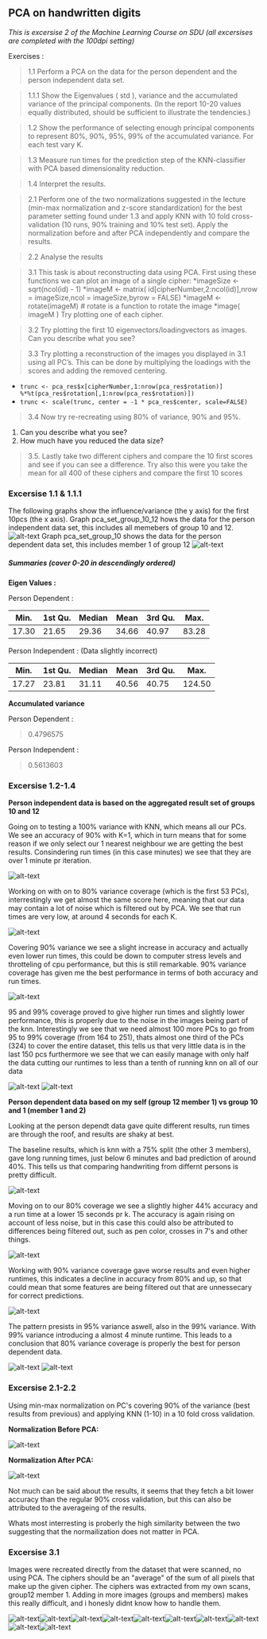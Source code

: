 ## PCA on handwritten digits
_This is excersise 2 of the Machine Learning Course on SDU (all excersises are completed with the 100dpi setting)_

Exercises :
> 1.1 Perform a PCA on the data for the person dependent and the person independent data set. 

> 1.1.1 Show the Eigenvalues ( std ), variance and the accumulated variance of the principal components. (In the report 10-20 values equally distributed, should be sufficient to illustrate the tendencies.) 

> 1.2 Show the performance of selecting enough principal components to represent 80%, 90%, 95%, 99% of the accumulated variance. For each test vary K.

> 1.3 Measure run times for the prediction step of the KNN-classifier with PCA based dimensionality reduction.

> 1.4 Interpret the results.

> 2.1 Perform one of the two normalizations suggested in the lecture (min-max normalization and z-score standardization) for the best parameter setting found under 1.3 and apply KNN with 10 fold cross-validation (10 runs, 90% training and 10% test set). Apply the normalization before and after PCA independently and compare the results.

> 2.2 Analyse the results

> 3.1 This task is about reconstructing data using PCA. First using these functions we can plot an image of a single cipher:
*imageSize <- sqrt(ncol(id) - 1)
*imageM <- matrix( id[cipherNumber,2:ncol(id)],nrow = imageSize,ncol = imageSize,byrow = FALSE)
*imageM <- rotate(imageM) # rotate is a function to rotate the image
*image( imageM )
Try plotting one of each cipher.

> 3.2 Try plotting the first 10 eigenvectors/loadingvectors as images. Can you describe what you see?

> 3.3 Try plotting a reconstruction of the images you displayed in 3.1 using all PC’s. This can be done by multiplying the loadings with the scores and adding the removed centering.
* ```trunc <- pca_res$x[cipherNumber,1:nrow(pca_res$rotation)] %*%t(pca_res$rotation[,1:nrow(pca_res$rotation)])```
* ```trunc <- scale(trunc, center = -1 * pca_res$center, scale=FALSE)```

>3.4 Now try re-recreating using 80% of variance, 90% and 95%.
  1. Can you describe what you see?
  2. How much have you reduced the data size?
  
>3.5. Lastly take two different ciphers and compare the 10 first scores and see if you can see a difference. Try also this were you take the mean for all 400 of these ciphers and compare the first 10 scores

### Excersise 1.1 & 1.1.1
The following graphs show the influence/variance (the y axis) for the first 10pcs (the x axis).
Graph pca_set_group_10_12 hows the data for the person independent data set, this includes all memebers of group 10 and 12.
![alt-text](https://github.com/LennartOlsen/pca-digits/blob/master/images/pca_set_pid.png "graph")
Graph pca_set_group_10 shows the data for the person dependent data set, this includes member 1 of group 12
![alt-text](https://github.com/LennartOlsen/pca-digits/blob/master/images/pca_set_pd.png "graph")

##### Summaries (cover 0-20 in descendingly ordered)
**Eigen Values :**

Person Dependent :

|Min.     |1st Qu.  |Median   |Mean     |3rd Qu.  |Max.     |
|---------|---------|---------|---------|---------|---------|
|17.30    |21.65    |29.36    |34.66    |40.97    |83.28    |

Person Independent : (Data slightly incorrect)

|Min.     |1st Qu.  |Median   |Mean     |3rd Qu.  |Max.     |
|---------|---------|---------|---------|---------|---------|
|17.27    |23.81    |31.11    |40.56    |40.75    |124.50   | 

**Accumulated variance**

Person Dependent :
> 0.4796575

Person Independent :
> 0.5613603

### Excersise 1.2-1.4
**Person independent data is based on the aggregated result set of groups 10 and 12**

Going on to testing a 100% variance with KNN, which means all our PCs. 
We see an accuracy of 90% with K=1, which in turn means that for some reason if we only select our 1 nearest neighbour we are getting the best results.
Consindering run times (in this case minutes) we see that they are over 1 minute pr iteration.

![alt-text](https://github.com/LennartOlsen/pca-digits/blob/master/images/knn-100-pid.png "graph")

Working on with on to 80% variance coverage (which is the first 53 PCs), interrestingly we get almost the same score here, meaning that our data may contain a lot of noise which is filtered out by PCA.
We see that run times are very low, at around 4 seconds for each K.

![alt-text](https://github.com/LennartOlsen/pca-digits/blob/master/images/knn-80-pid.png "graph")

Covering 90% variance we see a slight increase in accuracy and actually even lower run times, this could be down to computer stress levels and throtteling of cpu performance, but this is still remarkable.
90% variance coverage has given me the best performance in terms of both accuracy and run times.

![alt-text](https://github.com/LennartOlsen/pca-digits/blob/master/images/knn-90-pid.png "graph")

95 and 99% coverage proved to give higher run times and slightly lower performance, this is properly due to the noise in the images being part of the knn. Interestingly we see that we need almost 100 more PCs to go from 95 to 99% coverage (from 164 to 251), thats almost one third of the PCs (324) to cover the entire dataset, this tells us that very little data is in the last 150 pcs furthermore we see that we can easily manage with only half the data cutting our runtimes to less than a tenth of running knn on all of our data

![alt-text](https://github.com/LennartOlsen/pca-digits/blob/master/images/knn-95-pid.png "graph")
![alt-text](https://github.com/LennartOlsen/pca-digits/blob/master/images/knn-99-pid.png "graph")


**Person dependent data based on my self (group 12 member 1) vs group 10 and 1 (member 1 and 2)**

Looking at the person dependt data gave quite different results, run times are through the roof, and results are shaky at best.

The baseline results, which is knn with a 75% split (the other 3 members), gave long running times, just below 6 minutes and bad prediction of around 40%.
This tells us that comparing handwriting from differnt persons is pretty difficult.

![alt-text](https://github.com/LennartOlsen/pca-digits/blob/master/images/knn-baseline-pd.png "graph")

Moving on to our 80% coverage we see a slightly higher 44% accuracy and a run time at a lower 15 seconds pr k.
The accuracy is again rising on account of less noise, but in this case this could also be attributed to differences being filtered out, such as pen color, crosses in 7's and other things.

![alt-text](https://github.com/LennartOlsen/pca-digits/blob/master/images/knn-80-pd.png "graph")

Working with 90% variance coverage gave worse results and even higher runtimes, this indicates a decline in accuracy from 80% and up, so that could mean that some features are being filtered out that are unnessecary for correct predictions.

![alt-text](https://github.com/LennartOlsen/pca-digits/blob/master/images/knn-90-pd.png "graph")

The pattern presists in 95% variance aswell, also in the 99% variance. With 99% variance introducing a almost 4 minute runtime. This leads to a conclusion that 80% variance coverage is properly the best for person dependent data.

![alt-text](https://github.com/LennartOlsen/pca-digits/blob/master/images/knn-95-pd.png "graph")
![alt-text](https://github.com/LennartOlsen/pca-digits/blob/master/images/knn-99-pd.png "graph")

### Excersise 2.1-2.2

Using min-max normalization on PC's covering 90% of the variance (best results from previous) and applying KNN (1-10) in a 10 fold cross validation.

**Normalization Before PCA:**

![alt-text](https://github.com/LennartOlsen/pca-digits/blob/master/images/cross-knn-90-before.png "graph")

**Normalization After PCA:**

![alt-text](https://github.com/LennartOlsen/pca-digits/blob/master/images/cross-knn-90-after.png "graph")

Not much can be said about the results, it seems that they fetch a bit lower accuracy than the regular 90% cross validation, but this can also be attributed to the averageing of the results.

Whats most interresting is proberly the high similarity between the two suggesting that the normailization does not matter in PCA.

### Excersise 3.1

Images were recreated directly from the dataset that were scanned, no using PCA. The ciphers should be an "average" of the sum of all pixels that make up the given cipher.
The ciphers was extracted from my own scans, group12 member 1. Adding in more images (groups and members) makes this really difficult, and i honesly didnt know how to handle them.

![alt-text](https://github.com/LennartOlsen/pca-digits/blob/master/images/gr12-direct-0.png "cipher")![alt-text](https://github.com/LennartOlsen/pca-digits/blob/master/images/gr12-direct-1.png "cipher")![alt-text](https://github.com/LennartOlsen/pca-digits/blob/master/images/gr12-direct-2.png "cipher")![alt-text](https://github.com/LennartOlsen/pca-digits/blob/master/images/gr12-direct-3.png "cipher")![alt-text](https://github.com/LennartOlsen/pca-digits/blob/master/images/gr12-direct-4.png "cipher")![alt-text](https://github.com/LennartOlsen/pca-digits/blob/master/images/gr12-direct-5.png "cipher")![alt-text](https://github.com/LennartOlsen/pca-digits/blob/master/images/gr12-direct-6.png "cipher")![alt-text](https://github.com/LennartOlsen/pca-digits/blob/master/images/gr12-direct-7.png "cipher")![alt-text](https://github.com/LennartOlsen/pca-digits/blob/master/images/gr12-direct-8.png "cipher")![alt-text](https://github.com/LennartOlsen/pca-digits/blob/master/images/gr12-direct-9.png "cipher")